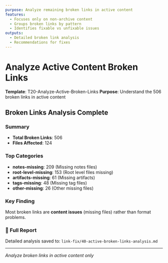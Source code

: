 ```yaml
---
purpose: Analyze remaining broken links in active content
features:
  - Focuses only on non-archive content
  - Groups broken links by pattern
  - Identifies fixable vs unfixable issues
outputs:
  - Detailed broken link analysis
  - Recommendations for fixes
---
```


# Analyze Active Content Broken Links

**Template**: T20-Analyze-Active-Broken-Links
**Purpose**: Understand the 506 broken links in active content

## Broken Links Analysis Complete

### Summary
- **Total Broken Links**: 506
- **Files Affected**: 124

### Top Categories
- **notes-missing**: 209 (Missing notes files)
- **root-level-missing**: 153 (Root level files missing)
- **artifacts-missing**: 61 (Missing artifacts)
- **tags-missing**: 48 (Missing tag files)
- **other-missing**: 26 (Other missing files)

### Key Finding
Most broken links are **content issues** (missing files) rather than format problems.

### 📄 Full Report
Detailed analysis saved to: `link-fix/40-active-broken-links-analysis.md`

---

*Analyze broken links in active content only*